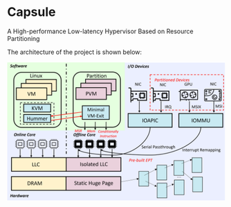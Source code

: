 # Capsule

A High-performance Low-latency Hypervisor Based on Resource Partitioning

The architecture of the project is shown below:

![arch](./figures/arch.png)
